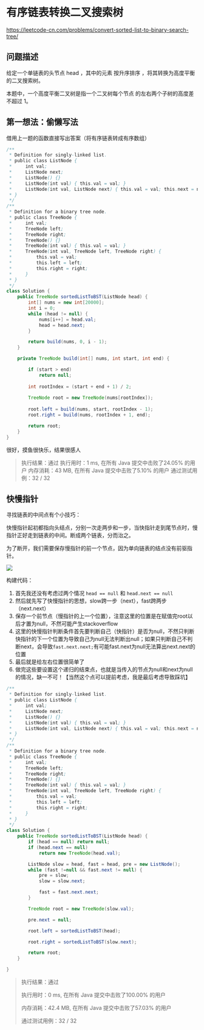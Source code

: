 # 有序链表转换二叉搜索树

https://leetcode-cn.com/problems/convert-sorted-list-to-binary-search-tree/

## 问题描述

给定一个单链表的头节点  head ，其中的元素 按升序排序 ，将其转换为高度平衡的二叉搜索树。

本题中，一个高度平衡二叉树是指一个二叉树每个节点 的左右两个子树的高度差不超过 1。



## 第一想法：偷懒写法

借用上一题的函数直接写出答案（将有序链表转成有序数组）

```java
/**
 * Definition for singly-linked list.
 * public class ListNode {
 *     int val;
 *     ListNode next;
 *     ListNode() {}
 *     ListNode(int val) { this.val = val; }
 *     ListNode(int val, ListNode next) { this.val = val; this.next = next; }
 * }
 */
/**
 * Definition for a binary tree node.
 * public class TreeNode {
 *     int val;
 *     TreeNode left;
 *     TreeNode right;
 *     TreeNode() {}
 *     TreeNode(int val) { this.val = val; }
 *     TreeNode(int val, TreeNode left, TreeNode right) {
 *         this.val = val;
 *         this.left = left;
 *         this.right = right;
 *     }
 * }
 */
class Solution {
    public TreeNode sortedListToBST(ListNode head) {
        int[] nums = new int[20000];
        int i = 0;
        while (head != null) {
            nums[i++] = head.val;
            head = head.next;
        }

        return build(nums, 0, i - 1);
    }

    private TreeNode build(int[] nums, int start, int end) {

        if (start > end)
            return null;
        
        int rootIndex = (start + end + 1) / 2;
        
        TreeNode root = new TreeNode(nums[rootIndex]);
        
        root.left = build(nums, start, rootIndex - 1);
        root.right = build(nums, rootIndex + 1, end);

        return root;
    }
}
```

很好，摸鱼很快乐，结果很感人

> 执行结果：通过
> 执行用时：1 ms, 在所有 Java 提交中击败了24.05% 的用户
> 内存消耗：43 MB, 在所有 Java 提交中击败了5.10% 的用户
> 通过测试用例：32 / 32



## 快慢指针

寻找链表的中间点有个小技巧：

快慢指针起初都指向头结点，分别一次走两步和一步，当快指针走到尾节点时，慢指针正好走到链表的中间。断成两个链表，分而治之。

为了断开，我们需要保存慢指针的前一个节点，因为单向链表的结点没有前驱指针。

![](https://pic.leetcode-cn.com/b112a5eba08d0e85771ddaa41c005a7057c8ca05f1e29e0316f0ec15c37c96d5-image.png)

构建代码：

1. 首先我还没有考虑过两个情况 `head == null` 和 `head.next == null`
2. 然后就先写了快慢指针的思想，slow跨一步（next），fast跨两步（next.next）
3. 保存一个前节点（慢指针的上一个位置），注意这里的位置是在赋值完root以后才置为null，不然可能产生stackoverflow
4. 这里的快慢指针判断条件首先要判断自己（快指针）是否为null，不然只判断快指针的下一个位置为导致自己为null无法判断出null；如果只判断自己不判断next，会导致`fast.next.next;`有可能fast.next为null无法算出next.next的位置
5. 最后就是给左右位置很简单了
6. 做完这些要设置这个递归的结束点，也就是当传入的节点为null和next为null的情况，缺一不可！【当然这个点可以提前考虑，我是最后考虑导致踩坑】

```java
/**
 * Definition for singly-linked list.
 * public class ListNode {
 *     int val;
 *     ListNode next;
 *     ListNode() {}
 *     ListNode(int val) { this.val = val; }
 *     ListNode(int val, ListNode next) { this.val = val; this.next = next; }
 * }
 */
/**
 * Definition for a binary tree node.
 * public class TreeNode {
 *     int val;
 *     TreeNode left;
 *     TreeNode right;
 *     TreeNode() {}
 *     TreeNode(int val) { this.val = val; }
 *     TreeNode(int val, TreeNode left, TreeNode right) {
 *         this.val = val;
 *         this.left = left;
 *         this.right = right;
 *     }
 * }
 */
class Solution {
    public TreeNode sortedListToBST(ListNode head) {
        if (head == null) return null;
        if (head.next == null)
            return new TreeNode(head.val);

        ListNode slow = head, fast = head, pre = new ListNode();
        while (fast !=null && fast.next != null) {
            pre = slow;
            slow = slow.next;

            fast = fast.next.next;
        }

        TreeNode root = new TreeNode(slow.val);

        pre.next = null;

        root.left = sortedListToBST(head);

        root.right = sortedListToBST(slow.next);

        return root;
    }

}
```

> 执行结果：通过
>
> 执行用时：0 ms, 在所有 Java 提交中击败了100.00% 的用户
>
> 内存消耗：42.4 MB, 在所有 Java 提交中击败了57.03% 的用户
>
> 通过测试用例：32 / 32